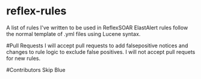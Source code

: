 # reflex-rules
A list of rules I've written to be used in ReflexSOAR
ElastAlert rules follow the normal template of .yml files using Lucene syntax.

#Pull Requests
I will accept pull requests to add falsepositive notices and changes to rule logic to exclude false positives. 
I will not accept pull requets for new rules. 

#Contributors 
Skip Blue
